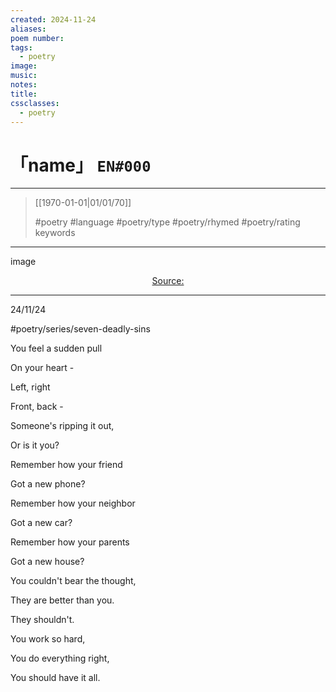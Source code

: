 ```yaml
---
created: 2024-11-24
aliases:
poem number:
tags:
  - poetry
image:
music:
notes:
title:
cssclasses:
  - poetry
---
```

# 「name」 `EN#000`

---

> [[1970-01-01|01/01/70]]
>  
> #poetry
> #language
> #poetry/type
> #poetry/rhymed
> #poetry/rating
> keywords

---

image

<center class="img_caption"><a href="https://" class="source-link">Source: </a></center>

---

24/11/24

  
#poetry/series/seven-deadly-sins 

You feel a sudden pull

On your heart -

Left, right

Front, back -

Someone's ripping it out,

Or is it you?

  

Remember how your friend

Got a new phone?

Remember how your neighbor 

Got a new car?

Remember how your parents

Got a new house?

  

You couldn't bear the thought,

They are better than you.

They shouldn't.

You work so hard,

You do everything right,

You should have it all.